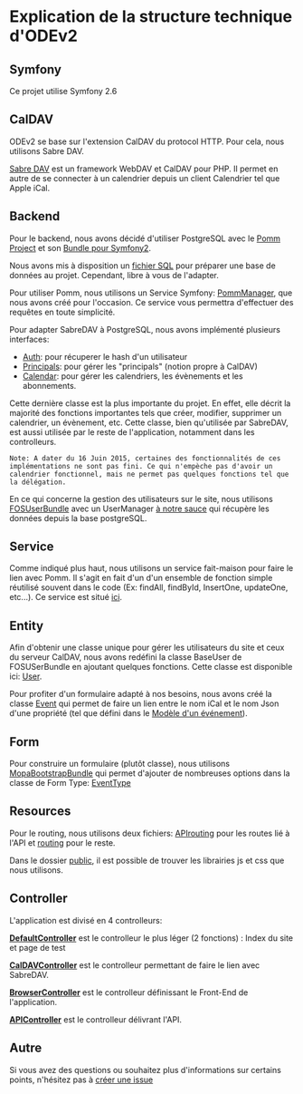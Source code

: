 # Explication de la structure technique d'ODEv2

## Symfony

Ce projet utilise Symfony 2.6

## CalDAV

ODEv2 se base sur l'extension CalDAV du protocol HTTP. Pour cela, nous utilisons Sabre DAV.

[Sabre DAV](https://github.com/fruux/sabre-dav) est un framework WebDAV et CalDAV pour PHP. Il permet en autre de se connecter à un calendrier depuis un client Calendrier tel que Apple iCal.

## Backend

Pour le backend, nous avons décidé d'utiliser PostgreSQL avec le [Pomm Project](https://github.com/pomm-project) et son [Bundle pour Symfony2](https://github.com/pomm-project/pomm-bundle).

Nous avons mis à disposition un [fichier SQL](../ODE.sql) pour préparer une base de données au projet. Cependant, libre à vous de l'adapter.

Pour utiliser Pomm, nous utilisons un Service Symfony: [PommManager](../src/AppBundle/Service/PommManager.php), que nous avons créé pour l'occasion. Ce service vous permettra d'effectuer des requêtes en toute simplicité.

Pour adapter SabreDAV à PostgreSQL, nous avons implémenté plusieurs interfaces:

* [Auth](../src/AppBundle/Backend/CalDAV/Auth.php): pour récuperer le hash d'un utilisateur
* [Principals](../src/AppBundle/Backend/CalDAV/Principals.php): pour gérer les "principals" (notion propre à CalDAV)
* [Calendar](../src/AppBundle/Backend/CalDAV/Calendar.php): pour gérer les calendriers, les évènements et les abonnements.

Cette dernière classe est la plus importante du projet. En effet, elle décrit la majorité des fonctions importantes tels que créer, modifier, supprimer un calendrier, un évènement, etc. Cette classe, bien qu'utilisée par SabreDAV, est aussi utilisée par le reste de l'application, notamment dans les controlleurs.

`Note: A dater du 16 Juin 2015, certaines des fonctionnalités de ces implémentations ne sont pas fini. Ce qui n'empèche pas d'avoir un calendrier fonctionnel, mais ne permet pas quelques fonctions tel que la délégation.`

En ce qui concerne la gestion des utilisateurs sur le site, nous utilisons [FOSUserBundle](https://github.com/FriendsOfSymfony/FOSUserBundle) avec un UserManager [à notre sauce](../src/AppBundle/Backend/Users/UserManager.php) qui récupère les données depuis la base postgreSQL.

## Service

Comme indiqué plus haut, nous utilisons un service fait-maison pour faire le lien avec Pomm. Il s'agit en fait d'un d'un ensemble de fonction simple réutilisé souvent dans le code (Ex: findAll, findById, InsertOne, updateOne, etc...). Ce service est situé [ici](../src/AppBundle/Service/PommManager.php).

## Entity

Afin d'obtenir une classe unique pour gérer les utilisateurs du site et ceux du serveur CalDAV, nous avons redéfini la classe BaseUser de FOSUSerBundle en ajoutant quelques fonctions. Cette classe est disponible ici: [User](../src/AppBundle/Entity/User.php).

Pour profiter d'un formulaire adapté à nos besoins, nous avons créé la classe [Event](../src/AppBundle/Entity/Event.php) qui permet de faire un lien entre le nom iCal et le nom Json d'une propriété (tel que défini dans le [Modèle d'un événement](../doc/Thibaud_Printemps2015/Modele_Evenement.md)).

## Form

Pour construire un formulaire (plutôt classe), nous utilisons [MopaBootstrapBundle](https://github.com/phiamo/MopaBootstrapBundle) qui permet d'ajouter de nombreuses options dans la classe de Form Type: [EventType](../src/AppBundle/Form/Type/EventType.php)

## Resources

Pour le routing, nous utilisons deux fichiers: [APIrouting](../src/AppBundle/Resources/config/APIrouting.yml) pour les routes lié à l'API et [routing](../src/AppBundle/Resources/config/routing.yml) pour le reste.

Dans le dossier [public](../src/AppBundle/Resources/public/), il est possible de trouver les librairies js et css que nous utilisons.

## Controller

L'application est divisé en 4 controlleurs:

**[DefaultController](../src/AppBundle/Controller/DefaultController.php)** est le controlleur le plus léger (2 fonctions) : Index du site et page de test

**[CalDAVController](../src/AppBundle/Controller/CalDAVController.php)** est le controlleur permettant de faire le lien avec SabreDAV.

**[BrowserController](../src/AppBundle/Controller/BrowserController.php)** est le controlleur définissant le Front-End de l'application.

**[APIController](../src/AppBundle/Controller/APIController)** est le controlleur délivrant l'API.


## Autre

Si vous avez des questions ou souhaitez plus d'informations sur certains points, n'hésitez pas à [créer une issue](https://github.com/LiberTIC/ODEV2/issues)
